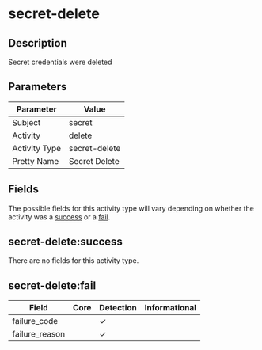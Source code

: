 secret-delete
=============

Description
-----------
Secret credentials were deleted

Parameters
----------
| Parameter     | Value         |
| ------------- | ------------- |
| Subject       | secret        |
| Activity      | delete        |
| Activity Type | secret-delete |
| Pretty Name   | Secret Delete |


Fields
------

The possible fields for this activity type will vary depending on whether the activity was a [success](#secret-deletesuccess) or a [fail](#secret-deletefail).


secret-delete:success
---------------------

There are no fields for this activity type.


secret-delete:fail
------------------

| Field          | Core | Detection | Informational |
| -------------- | ---- | --------- | ------------- |
| failure_code   |      | &#10003;  |               |
| failure_reason |      | &#10003;  |               |